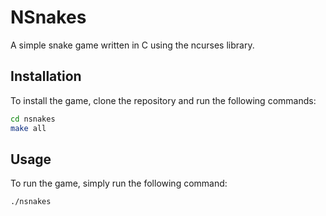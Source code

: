 # NSnakes
A simple snake game written in C using the ncurses library.

## Installation
To install the game, clone the repository and run the following commands:
```bash
cd nsnakes
make all
```

## Usage
To run the game, simply run the following command:
```bash
./nsnakes
```

